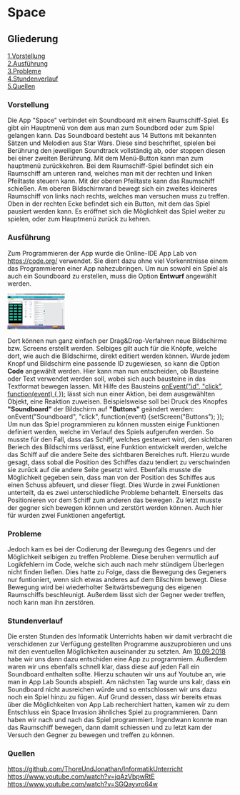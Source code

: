 # Space

## Gliederung
[1.Vorstellung](#vorst)<br>
[2.Ausführung](#1)<br>
[3.Probleme](#2)<br>
[4.Stundenverlauf](#3)<br>
[5.Quellen](#4)<br>


### Vorstellung<a name="vorst"></a>
Die App "Space" verbindet ein Soundboard mit einem Raumschiff-Spiel. Es gibt ein Hauptmenü von dem aus man zum Soundbord oder zum Spiel gelangen kann. Das Soundboard besteht aus 14 Buttons mit bekannten Sätzen und Melodien aus Star Wars. Diese sind beschriftet, spielen bei Berührung den jeweiligen Soundtrack vollständig ab, oder stoppen diesen bei einer zweiten Berührung. Mit dem Menü-Button kann man zum hauptmenü zurückkehren. Bei dem Raumschiff-Spiel befindet sich ein Raumschiff am unteren rand, welches man mit der rechten und linken Pfeiltaste steuern kann. Mit der oberen Pfeiltaste kann das Raumschiff schießen. Am oberen Bildschirmrand bewegt sich ein zweites kleineres Raumschiff von links nach rechts, welches man versuchen muss zu treffen. Oben in der rechten Ecke befindet sich ein Button, mit dem das Spiel pausiert werden kann. Es eröffnet sich die Möglichkeit das Spiel weiter zu spielen, oder zum Hauptmenü zurück zu kehren.

### <a name="1"></a>Ausführung
Zum Programmieren der App wurde die Online-IDE App Lab von https://code.org/ verwendet. Sie dient dazu ohne viel Vorkenntnisse einem das Programmieren einer App nahezubringen. Um nun sowohl ein Spiel als auch ein Soundboard zu erstellen, muss die Option <b>Entwurf</b> angewählt werden. 

  ![pic1](new/10-09-2018_1.png.jpg "Screenshot AppLab")

Dort können nun ganz einfach per Drag&Drop-Verfahren neue Bildschirme bzw. Screens erstellt werden. Selbiges gilt auch für die Knöpfe, welche dort, wie auch die Bildschirme, direkt editiert werden können. Wurde jedem Knopf und Bildschirm eine passende ID zugewiesen, so kann die Option <b>Code</b> angewählt werden. Hier kann man nun entscheiden, ob Bausteine oder Text verwendet werden soll, wobei sich auch bausteine in das Textformat bewegen lassen. Mit Hilfe des Bausteins <ins>onEvent("id", "click", function(event) { });</ins> lässt sich nun einer Aktion, bei dem ausgewählten Objekt, eine Reaktion zuweisen. Beispielsweise soll bei Druck des Knopfes <b>"Soundboard"</b> der Bildschirm auf <b>"Buttons"</b> geändert werden: onEvent("Soundboard", "click", function(event) {setScreen("Buttons"); }); <br> Um nun das Spiel programmieren zu können mussten einige Funktionen definiert werden, welche im Verlauf des Spiels aufgerufen werden. So musste für den Fall, dass das Schiff, welches gesteuert wird, den sichtbaren Beriech des Bildschirms verlässt, eine Funktion entwickelt werden, welche das Schiff auf die andere Seite des sichtbaren Bereiches ruft. Hierzu wurde gesagt, dass sobal die Position des Schiffes dazu tendiert zu verschwinden sie zurück auf die andere Seite gesetzt wird. Ebenfalls musste die Möglichkeit gegeben sein, dass man von der Position des Schiffes aus einen Schuss abfeuert, und dieser fliegt. Dies Wurde in zwei Funktionen unterteilt, da es zwei unterschiedliche Probleme behantelt. Einerseits das Positionieren vor dem Schiff zum anderen das bewegen. Zu letzt musste der gegner sich bewegen können und zerstört werden können. Auch hier für wurden zwei Funktionen angefertigt.

### <a name="2"></a>Probleme
Jedoch kam es bei der Codierung der Bewegung des Gegenrs und der Möglichkeit selbigen zu treffen Probleme. Diese beruhen vermutlich auf Logikfehlern im Code, welche sich auch nach mehr stündigem Überlegen nicht finden ließen. Dies hatte zu Folge, dass die Bewegung des Gegeners nur funtioniert, wenn sich etwas anderes auf dem Bilschirm bewegt. Diese Bewegung wird bei wiederholter Seitwärtsbewegung des eigenen Raumschiffs beschleunigt. Außerdem lässt sich der Gegner weder treffen, noch kann man ihn zerstören.

### <a name="3"></a>Stundenverlauf
Die ersten Stunden des Informatik Unterrichts haben wir damit verbracht die verschidenen zur Verfügung gestellten Programme auszuprobieren und uns mit den eventuellen Möglichkeiten auseinander zu setzten. Am <ins>10.09.2018</ins> habe wir uns dann dazu entschiden eine App zu programmiern. Außerdem waren wir uns ebenfalls schnell klar, dass diese auf jeden Fall ein Soundboard enthalten sollte. Hierzu schauten wir uns auf Youtube an, wie man in App Lab Sounds abspielt. Am nächsten Tag wurde uns kalr, dass ein Soundboard nicht ausreichen würde und so entschlossen wir uns dazu noch ein Spiel hinzu zu fügen. Auf Grund dessen, dass wir bereits etwas über die Möglichkeiten von App Lab recherchiert hatten, kamen wir zu dem Entschluss ein Space Invasion ähnliches Spiel zu programmieren. Dann haben wir nach und nach das Spiel programmiert. Irgendwann konnte man das Raumschiff bewegen, dann damit schiessen und zu letzt kam der Versuch den Gegner zu bewegen und treffen zu können.

### <a name="4"></a>Quellen
https://github.com/ThoreUndJonathan/InformatikUnterricht<br>
https://www.youtube.com/watch?v=jqAzVbpwRtE<br>
https://www.youtube.com/watch?v=SGQayvro64w
